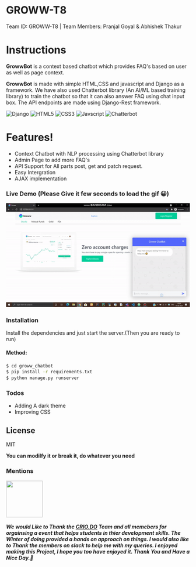 # GROWW-T8
Team ID: GROWW-T8 | Team Members: Pranjal Goyal &amp; Abhishek Thakur

# Instructions

**GrowwBot** is a context based chatbot which provides FAQ's based on user as well as page context.

**GrowwBot** is made with simple HTML,CSS and javascript and Django as a framework. We have also used Chatterbot library (An AI/ML based training library) to train the chatbot so that it can also answer FAQ using chat input box. The API endpoints are made using Django-Rest framework.

![Django](https://img.shields.io/badge/django%20-%23092E20.svg?&style=for-the-badge&logo=django&logoColor=white) ![HTML5](https://img.shields.io/badge/html5%20-%23E34F26.svg?&style=for-the-badge&logo=html5&logoColor=white) ![CSS3](https://img.shields.io/badge/css3%20-%231572B6.svg?&style=for-the-badge&logo=css3&logoColor=white") ![Javscript](https://img.shields.io/badge/javascript%20-%23323330.svg?&style=for-the-badge&logo=javascript&logoColor=%23F7DF1E) 
![Chatterbot](https://img.shields.io/badge/Chatterbot-1.0.2-blue)


# Features!
  - Context Chatbot with NLP processing using Chatterbot library
  - Admin Page to add more FAQ's
  - API Support for All parts post, get and patch request.
  - Easy Intergration
  - AJAX implementation

### Live Demo (Please Give it few seconds to load the gif 😀)
![](livedemo.gif)


### Installation

Install the dependencies and just start the server.(Then you are ready to run)

#### Method:
```sh
$ cd groww_chatbot 
$ pip install -r requirements.txt
$ python manage.py runserver
```

### Todos
 - Adding A dark theme
 - Improving CSS


License
----

MIT

**You can modilfy it or break it, do whatever you need**

### Mentions

<img src="https://pbs.twimg.com/profile_images/1239848399769202689/5S6D0btQ.jpg" data-canonical-src="https://gyazo.com/eb5c5741b6a9a16c692170a41a49c858.png" width="100" height="100" />

***We would Like to Thank the [CRIO.DO](https://www.crio.do/) Team and all memebers for orgainsing a event that helps students in thier development skills. The Winter of doing provided a hands on approach on things. I would also like to Thank the members on slack to help me with my queries. I enjoyed making this Project, I hope you too have enjoyed it. Thank You and Have a Nice Day.🎇***
